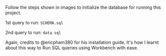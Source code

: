 Follow the steps shown in images to initialize the database for running this project.

1st query to run: `SCHEMA.sql`

2nd query to run: `data.sql`

Again, credits to @ericpham380 for his installation guide. It's how I learnt about this way to Run SQL queries using Workbench with ease.
